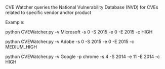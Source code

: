 CVE Watcher queries the National Vulnerability Database (NVD) for CVEs related to specific vendor and/or product


Example:

python CVEWatcher.py -v Microsoft -s 0 -S 2015 -e 0 -E 2015 -c HIGH

python CVEWatcher.py -v Adobe -s 0 -S 2015 -e 0 -E 2015 -c MEDIUM_HIGH

python CVEWatcher.py -v Google -p chrome -s 4 -S 2014 -e 11 -E 2014 -c HIGH

